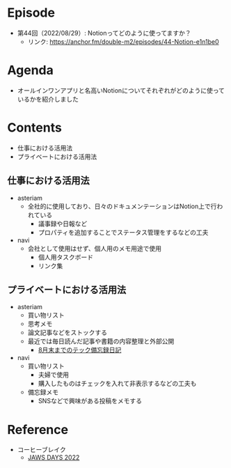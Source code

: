 # Episode
- 第44回（2022/08/29）: Notionってどのように使ってますか？
    - リンク: https://anchor.fm/double-m2/episodes/44-Notion-e1n1be0

# Agenda
- オールインワンアプリと名高いNotionについてそれぞれがどのように使っているかを紹介しました

# Contents
- 仕事における活用法
- プライベートにおける活用法

## 仕事における活用法

- asteriam
    - 全社的に使用しており、日々のドキュメンテーションはNotion上で行われている
        - 議事録や日報など
        - プロパティを追加することでステータス管理をするなどの工夫
- navi
    - 会社として使用はせず、個人用のメモ用途で使用
        - 個人用タスクボード
        - リンク集

## プライベートにおける活用法

- asteriam
    - 買い物リスト
    - 思考メモ
    - 論文記事などをストックする
    - 最近では毎日読んだ記事や書籍の内容整理と外部公開
        - [8月末までのテック備忘録日記](https://www.notion.so/8-841d8ee4ed654921953ad4155d198d79)
- navi
    - 買い物リスト
        - 夫婦で使用
        - 購入したものはチェックを入れて非表示するなどの工夫も
    - 備忘録メモ
        - SNSなどで興味がある投稿をメモする

# Reference
- コーヒーブレイク
    - [JAWS DAYS 2022](https://jawsdays2022.jaws-ug.jp/)
